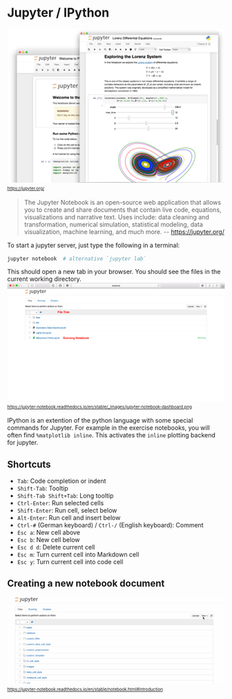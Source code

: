 # Jupyter / IPython

![jupyterpreview.png](../static/jupyterpreview.png)
<sup><sub> https://jupyter.org/</sub></sup>

> The Jupyter Notebook is an open-source web application that allows you to create and share documents that contain live code, equations, visualizations and narrative text. Uses include: data cleaning and transformation, numerical simulation, statistical modeling, data visualization, machine learning, and much more.
> -- https://jupyter.org/

To start a jupyter server, just type the following in a terminal:

```bash
jupyter notebook  # alternative `jupyter lab`
```

This should open a new tab in your browser.
You should see the files in the current working directory.
![jupyter-notebook-dashboard.png](../static/jupyter-notebook-dashboard.png)
<sup><sub> https://jupyter-notebook.readthedocs.io/en/stable/_images/jupyter-notebook-dashboard.png</sub></sup>

IPython is an extention of the python language with some special commands for Jupyter.
For example in the exercise notebooks, you will often find `%matplotlib inline`.
This activates the `inline` plotting backend for jupyter.

## Shortcuts

- `Tab`: Code completion or indent
- `Shift-Tab`: Tooltip
- `Shift-Tab Shift+Tab`: Long tooltip
- `Ctrl-Enter`: Run selected cells
- `Shift-Enter`: Run cell, select below
- `Alt-Enter`: Run cell and insert below
- `Ctrl-#` (German keyboard) / `Ctrl-/` (English keyboard): Comment
- `Esc a`: New cell above
- `Esc b`: New cell below
- `Esc d d`: Delete current cell
- `Esc m`: Turn current cell into Markdown cell
- `Esc y`: Turn current cell into code cell


## Creating a new notebook document

![new-notebook.gif](../static/new-notebook.gif)
<sup><sub> https://jupyter-notebook.readthedocs.io/en/stable/notebook.html#introduction </sub></sup>
